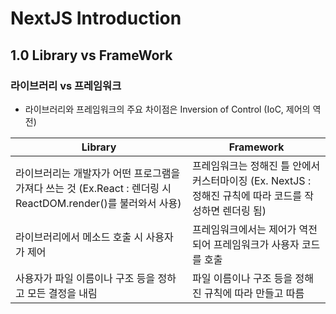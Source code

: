 # NextJS Introduction

## 1.0 Library vs FrameWork
### 라이브러리 vs 프레임워크
- 라이브러리와 프레임워크의 주요 차이점은 Inversion of Control (IoC, 제어의 역전)

|Library|Framework|
|------|-----|
|라이브러리는 개발자가 어떤 프로그램을 가져다 쓰는 것 (Ex.React : 렌더링 시 ReactDOM.render()를 불러와서 사용)|프레임워크는 정해진 틀 안에서 커스터마이징 (Ex. NextJS : 정해진 규칙에 따라 코드를 작성하면 렌더링 됨)|
|라이브러리에서 메소드 호출 시 사용자가 제어|프레임워크에서는 제어가 역전되어 프레임워크가 사용자 코드를 호출|
|사용자가 파일 이름이나 구조 등을 정하고 모든 결정을 내림|파일 이름이나 구조 등을 정해진 규칙에 따라 만들고 따름|